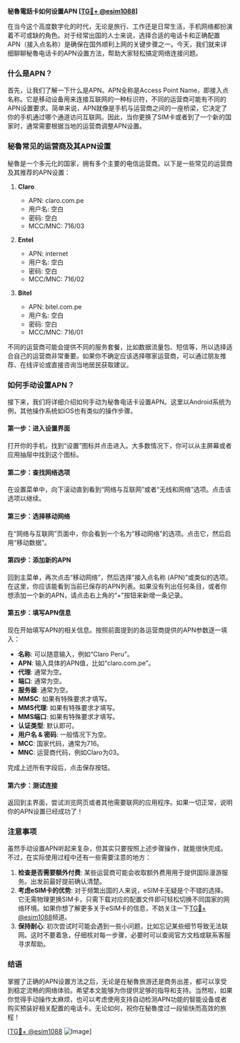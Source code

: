 **秘魯電話卡如何设置APN [[TG💪+ @esim1088](https://t.me/s/esim1088)]**

在当今这个高度数字化的时代，无论是旅行、工作还是日常生活，手机网络都扮演着不可或缺的角色。对于经常出国的人士来说，选择合适的电话卡和正确配置APN（接入点名称）是确保在国外顺利上网的关键步骤之一。今天，我们就来详细聊聊秘魯电话卡的APN设置方法，帮助大家轻松搞定网络连接问题。

### 什么是APN？

首先，让我们了解一下什么是APN。APN全称是Access Point Name，即接入点名称。它是移动设备用来连接互联网的一种标识符，不同的运营商可能有不同的APN设置要求。简单来说，APN就像是手机与运营商之间的一座桥梁，它决定了你的手机通过哪个通道访问互联网。因此，当你更换了SIM卡或者到了一个新的国家时，通常需要根据当地的运营商调整APN设置。

### 秘魯常见的运营商及其APN设置

秘魯是一个多元化的国家，拥有多个主要的电信运营商。以下是一些常见的运营商及其推荐的APN设置：

1. **Claro**
   - APN: claro.com.pe
   - 用户名: 空白
   - 密码: 空白
   - MCC/MNC: 716/03

2. **Entel**
   - APN: internet
   - 用户名: 空白
   - 密码: 空白
   - MCC/MNC: 716/02

3. **Bitel**
   - APN: bitel.com.pe
   - 用户名: 空白
   - 密码: 空白
   - MCC/MNC: 716/01

不同的运营商可能会提供不同的服务套餐，比如数据流量包、短信等，所以选择适合自己的运营商非常重要。如果你不确定应该选择哪家运营商，可以通过朋友推荐、在线评论或直接咨询当地居民获取建议。

### 如何手动设置APN？

接下来，我们将详细介绍如何手动为秘魯电话卡设置APN。这里以Android系统为例，其他操作系统如iOS也有类似的操作步骤。

#### 第一步：进入设置界面
打开你的手机，找到“设置”图标并点击进入。大多数情况下，你可以从主屏幕或者应用抽屉中找到这个图标。

#### 第二步：查找网络选项
在设置菜单中，向下滚动直到看到“网络与互联网”或者“无线和网络”选项。点击该选项以继续。

#### 第三步：选择移动网络
在“网络与互联网”页面中，你会看到一个名为“移动网络”的选项。点击它，然后启用“移动数据”。

#### 第四步：添加新的APN
回到主菜单，再次点击“移动网络”，然后选择“接入点名称 (APN)”或类似的选项。在这里，你应该能看到当前已保存的APN列表。如果没有列出任何条目，或者你想添加一个新的APN，请点击右上角的“+”按钮来新增一条记录。

#### 第五步：填写APN信息
现在开始填写APN的相关信息。按照前面提到的各运营商提供的APN参数逐一填入：
- **名称**: 可以随意输入，例如“Claro Peru”。
- **APN**: 输入具体的APN值，比如“claro.com.pe”。
- **代理**: 通常为空。
- **端口**: 通常为空。
- **服务器**: 通常为空。
- **MMSC**: 如果有特殊要求才填写。
- **MMS代理**: 如果有特殊要求才填写。
- **MMS端口**: 如果有特殊要求才填写。
- **认证类型**: 默认即可。
- **用户名 & 密码**: 一般情况下为空。
- **MCC**: 国家代码，通常为716。
- **MNC**: 运营商代码，例如Claro为03。

完成上述所有字段后，点击保存按钮。

#### 第六步：测试连接
返回到主界面，尝试浏览网页或者其他需要联网的应用程序。如果一切正常，说明你的APN设置已经成功了！

### 注意事项

虽然手动设置APN听起来复杂，但其实只要按照上述步骤操作，就能很快完成。不过，在实际使用过程中还有一些需要注意的地方：

1. **检查是否需要额外付费**: 某些运营商可能会收取额外费用用于提供国际漫游服务。出发前最好提前确认清楚。
2. **考虑eSIM卡的优势**: 对于频繁出国的人来说，eSIM卡无疑是个不错的选择。它无需物理更换SIM卡，只需下载对应的配置文件即可轻松切换不同国家的网络环境。如果你想了解更多关于eSIM卡的信息，不妨关注一下[TG💪+ @esim1088](https://t.me/s/esim1088)频道。
3. **保持耐心**: 初次尝试时可能会遇到一些小问题，比如忘记某些细节导致无法联网。这时不要着急，仔细核对每一步骤，必要时可以查阅官方文档或联系客服寻求帮助。

### 结语

掌握了正确的APN设置方法之后，无论是在秘魯旅游还是商务出差，都可以享受到稳定流畅的网络体验。希望本文能够为你提供足够的指导和支持。当然啦，如果你觉得手动操作太麻烦，也可以考虑使用支持自动检测APN功能的智能设备或者购买预装好相关配置的电话卡。无论如何，祝你在秘魯度过一段愉快而高效的旅程！

[[TG💪+ @esim1088](https://t.me/s/esim1088) ![Image](https://i.postimg.cc/4NQfJmqS/Snipaste-2025-05-13-00-14-12.png)]